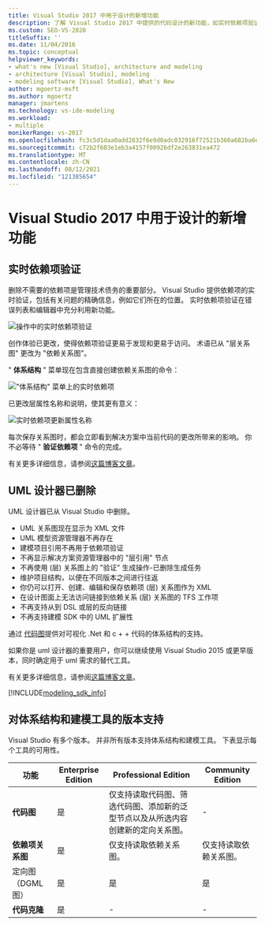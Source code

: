 ```yaml
---
title: Visual Studio 2017 中用于设计的新增功能
description: 了解 Visual Studio 2017 中提供的代码设计的新功能，如实时依赖项验证。
ms.custom: SEO-VS-2020
titleSuffix: ''
ms.date: 11/04/2016
ms.topic: conceptual
helpviewer_keywords:
- what's new [Visual Studio], architecture and modeling
- architecture [Visual Studio], modeling
- modeling software [Visual Studio], What's New
author: mgoertz-msft
ms.author: mgoertz
manager: jmartens
ms.technology: vs-ide-modeling
ms.workload:
- multiple
monikerRange: vs-2017
ms.openlocfilehash: fc3c5d1daa0add2832f6e9d0adc032916f72521b360a682ba6e07eb555f30ac5
ms.sourcegitcommit: c72b2f603e1eb3a4157f00926df2e263831ea472
ms.translationtype: MT
ms.contentlocale: zh-CN
ms.lasthandoff: 08/12/2021
ms.locfileid: "121385654"
---
```

# <a name="whats-new-for-design-in-visual-studio-2017"></a>Visual Studio 2017 中用于设计的新增功能

## <a name="live-dependency-validation"></a>实时依赖项验证

删除不需要的依赖项是管理技术债务的重要部分。 Visual Studio 提供依赖项的实时验证，包括有关问题的精确信息，例如它们所在的位置。 实时依赖项验证在错误列表和编辑器中充分利用新功能。

![操作中的实时依赖项验证](media/dep-validation-whatsnew-01.png)

创作体验已更改，使得依赖项验证更易于发现和更易于访问。 术语已从 "层关系图" 更改为 "依赖关系图"。

" **体系结构** " 菜单现在包含直接创建依赖关系图的命令：

!["体系结构" 菜单上的实时依赖项](media/dep-validation-whatsnew-02.png)

已更改层属性名称和说明，使其更有意义：

![实时依赖项更新属性名称](media/dep-validation-whatsnew-03.png)

每次保存关系图时，都会立即看到解决方案中当前代码的更改所带来的影响。 你不必等待 " **验证依赖项** " 命令的完成。

有关更多详细信息，请参阅[这篇博客文章](https://devblogs.microsoft.com/devops/live-architecture-dependency-validation-in-visual-studio-15-preview-5/)。

## <a name="uml-designers-have-been-removed"></a>UML 设计器已删除

UML 设计器已从 Visual Studio 中删除。

* UML 关系图现在显示为 XML 文件
* UML 模型资源管理器不再存在
* 建模项目引用不再用于依赖项验证
* 不再显示解决方案资源管理器中的 "层引用" 节点
* 不再使用 (层) 关系图上的 "验证" 生成操作-已删除生成任务
* 维护项目结构，以便在不同版本之间进行往返
* 你仍可以打开、创建、编辑和保存依赖项 (层) 关系图作为 XML
* 在设计图面上无法访问链接到依赖关系 (层) 关系图的 TFS 工作项
* 不再支持从到 DSL 或层的反向链接
* 不再支持建模 SDK 中的 UML 扩展性

通过 [代码图](map-dependencies-across-your-solutions.md)提供对可视化 .Net 和 c + + 代码的体系结构的支持。

如果你是 uml 设计器的重要用户，你可以继续使用 Visual Studio 2015 或更早版本，同时确定用于 uml 需求的替代工具。

有关更多详细信息，请参阅[这篇博客文章](https://devblogs.microsoft.com/devops/uml-designers-have-been-removed-layer-designer-now-supports-live-architectural-analysis/)。

[!INCLUDE[modeling_sdk_info](includes/modeling_sdk_info.md)]

## <a name="edition-support-for-architecture-and-modeling-tools"></a><a name="VersionSupport" />对体系结构和建模工具的版本支持

Visual Studio 有多个版本。 并非所有版本支持体系结构和建模工具。 下表显示每个工具的可用性。

|**功能**|**Enterprise Edition**|**Professional Edition**|**Community Edition**|
|-|-|-|-|
|**代码图**|是|仅支持读取代码图、筛选代码图、添加新的泛型节点以及从所选内容创建新的定向关系图。|-|
|**依赖项关系图**|是|仅支持读取依赖关系图。|仅支持读取依赖关系图。|
|定向图（DGML 图）|是|是|是|
|**代码克隆**|是|-|-|

